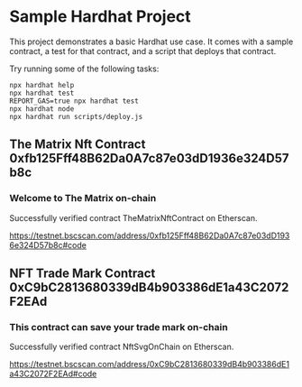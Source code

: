 # Sample Hardhat Project

This project demonstrates a basic Hardhat use case. It comes with a sample contract, a test for that contract, and a script that deploys that contract.

Try running some of the following tasks:

```shell
npx hardhat help
npx hardhat test
REPORT_GAS=true npx hardhat test
npx hardhat node
npx hardhat run scripts/deploy.js
```
## The Matrix Nft Contract 0xfb125Fff48B62Da0A7c87e03dD1936e324D57b8c

### Welcome to The Matrix on-chain

Successfully verified contract TheMatrixNftContract on Etherscan.

https://testnet.bscscan.com/address/0xfb125Fff48B62Da0A7c87e03dD1936e324D57b8c#code

## NFT Trade Mark Contract 0xC9bC2813680339dB4b903386dE1a43C2072F2EAd

### This contract can save your trade mark on-chain

Successfully verified contract NftSvgOnChain on Etherscan.

https://testnet.bscscan.com/address/0xC9bC2813680339dB4b903386dE1a43C2072F2EAd#code